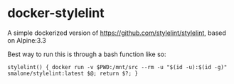 # docker-stylelint

A simple dockerized version of https://github.com/stylelint/stylelint, based on Alpine:3.3

Best way to run this is through a bash function like so:

`stylelint() { docker run -v $PWD:/mnt/src --rm -u "$(id -u):$(id -g)" smalone/stylelint:latest $@; return $?; }`
